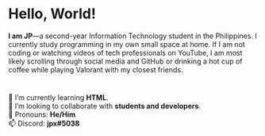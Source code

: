 # Hello, World! 
**I am JP**—a second-year Information Technology student in the Philippines. I currently study programming in my own small space at home. If I am not coding or watching videos of tech professionals on YouTube, I am most likely scrolling through social media and GitHub or drinking a hot cup of coffee while playing Valorant with my closest friends.
#
🌱 I’m currently learning **HTML**.  
👋 I’m looking to collaborate with **students and developers**.  
👦 Pronouns: **He/Him**  
📫 Discord: **jpx#5038**


<!--
**jpzs444/jpzs444** is a ✨ _special_ ✨ repository because its `README.md` (this file) appears on your GitHub profile.


Here are some ideas to get you started:

- 🔭 I’m currently working on ...
- 🌱 I’m currently learning ...
- 👯 I’m looking to collaborate on ...
- 🤔 I’m looking for help with ...
- 💬 Ask me about ...
- 📫 Discord: jpx#5038
- 😄 Pronouns: ...
- ⚡ Fun fact: ...
-->
